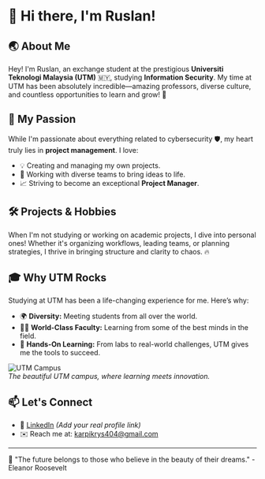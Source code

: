 # 👋 Hi there, I'm Ruslan!

## 🌏 About Me

Hey! I'm Ruslan, an exchange student at the prestigious **Universiti Teknologi Malaysia (UTM)** 🇲🇾, studying **Information Security**. My time at UTM has been absolutely incredible—amazing professors, diverse culture, and countless opportunities to learn and grow! 🌟

## 💼 My Passion

While I'm passionate about everything related to cybersecurity 🛡️, my heart truly lies in **project management**. I love:

- 💡 Creating and managing my own projects.
- 🤝 Working with diverse teams to bring ideas to life.
- 📈 Striving to become an exceptional **Project Manager**.

## 🛠️ Projects & Hobbies

When I'm not studying or working on academic projects, I dive into personal ones! Whether it's organizing workflows, leading teams, or planning strategies, I thrive in bringing structure and clarity to chaos. 🔥

## 🎓 Why UTM Rocks

Studying at UTM has been a life-changing experience for me. Here’s why:

- 🌍 **Diversity:** Meeting students from all over the world.
- 👨‍🏫 **World-Class Faculty:** Learning from some of the best minds in the field.
- 🧩 **Hands-On Learning:** From labs to real-world challenges, UTM gives me the tools to succeed.

![UTM Campus](https://upload.wikimedia.org/wikipedia/commons/c/c9/Universiti_Teknologi_Malaysia_%28UTM%29_campus.jpg)  
*The beautiful UTM campus, where learning meets innovation.*

## 📫 Let's Connect

- 💼 [LinkedIn](https://www.linkedin.com/in/ruslan) *(Add your real profile link)*
- ✉️ Reach me at: [karpikrys404@gmail.com](mailto:karpikrys404@gmail.com)

---

🌟 "The future belongs to those who believe in the beauty of their dreams." - Eleanor Roosevelt
